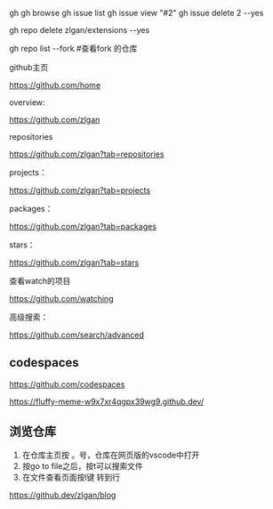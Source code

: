 gh
gh browse
gh issue list
gh issue view "#2"
gh issue delete 2 --yes

gh repo delete zlgan/extensions --yes

 gh repo list --fork #查看fork 的仓库

github主页

https://github.com/home

overview:

https://github.com/zlgan

repositories

https://github.com/zlgan?tab=repositories

projects：

https://github.com/zlgan?tab=projects

packages：

https://github.com/zlgan?tab=packages

stars：

https://github.com/zlgan?tab=stars

查看watch的项目

https://github.com/watching





高级搜索：

https://github.com/search/advanced



##  codespaces

https://github.com/codespaces

https://fluffy-meme-w9x7xr4qgpx39wg9.github.dev/



## 浏览仓库

1.  在仓库主页按 。号，仓库在网页版的vscode中打开
2. 按go to file之后，按t可以搜索文件
3. 在文件查看页面按l键 转到行

https://github.dev/zlgan/blog